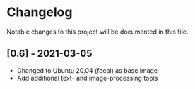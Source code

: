 # Changelog

Notable changes to this project will be documented in this file.

## [0.6] - 2021-03-05

- Changed to Ubuntu 20.04 (focal) as base image
- Add additional text- and image-processing tools

